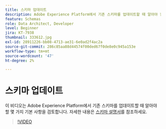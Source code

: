 ```yaml
---
title: 스키마 업데이트
description: Adobe Experience Platform에서 기존 스키마를 업데이트할 때 알아야 할 기본 사항.
feature: Schemas
role: Data Architect, Developer
level: Beginner
jira: KT-7938
thumbnail: 333612.jpg
exl-id: 28911226-bb08-4713-ae31-6e0ad2f4ac2a
source-git-commit: 286c85aa88d44574f00ded67f0de8e0c945a153e
workflow-type: tm+mt
source-wordcount: '47'
ht-degree: 2%

---
```


# 스키마 업데이트

이 비디오는 Adobe Experience Platform에서 기존 스키마를 업데이트할 때 알아야 할 몇 가지 기본 사항을 검토합니다. 자세한 내용은 [스키마 설명서](https://experienceleague.adobe.com/docs/experience-platform/xdm/home.html?lang=ko-KR)를 참조하세요.

>[!VIDEO](https://video.tv.adobe.com/v/3413640?learn=on&enablevpops&captions=kor)
